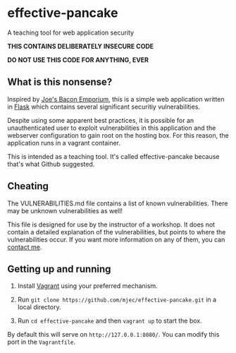 # effective-pancake
A teaching tool for web application security

**THIS CONTAINS DELIBERATELY INSECURE CODE**

**DO NOT USE THIS CODE FOR ANYTHING, EVER**

## What is this nonsense?

Inspired by [Joe's Bacon Emporium](https://github.com/devjack/joes-bacon-emporium), this is a simple web application written in [Flask](http://flask.pocoo.org/) which contains several significant securitiy vulnerabilities.

Despite using some apparent best practices, it is possible for an unauthenticated user to exploit vulnerabilities in this application and the webserver configuration to gain root on the hosting box. For this reason, the application runs in a vagrant container.

This is intended as a teaching tool. It's called effective-pancake because that's what Github suggested.

## Cheating

The VULNERABILITIES.md file contains a list of known vulnerabilities. There may be unknown vulnerabilities as well!

This file is designed for use by the instructor of a workshop. It does not contain a detailed explanation of the vulnerabilities, but points to where the vulnerabilities occur. If you want more information on any of them, you can [contact me](https://mjec.net).

## Getting up and running

1. Install [Vagrant](https://www.vagrantup.com/) using your preferred mechanism.

2. Run `git clone https://github.com/mjec/effective-pancake.git` in a local directory.

3. Run `cd effective-pancake` and then `vagrant up` to start the box.

By default this will serve on `http://127.0.0.1:8080/`. You can modify this port in the `Vagrantfile`.

